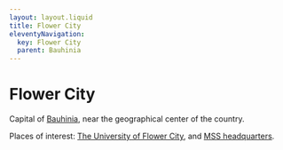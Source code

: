 ```yaml
---
layout: layout.liquid
title: Flower City
eleventyNavigation:
  key: Flower City
  parent: Bauhinia
---
```


# Flower City

Capital of [Bauhinia](/world/bauhinia/), near the geographical center of the country.

Places of interest: [The University of Flower City](/world/bauhinia/flower%20city/ufc/), and [MSS headquarters](/world/bauhinia/mss/).

